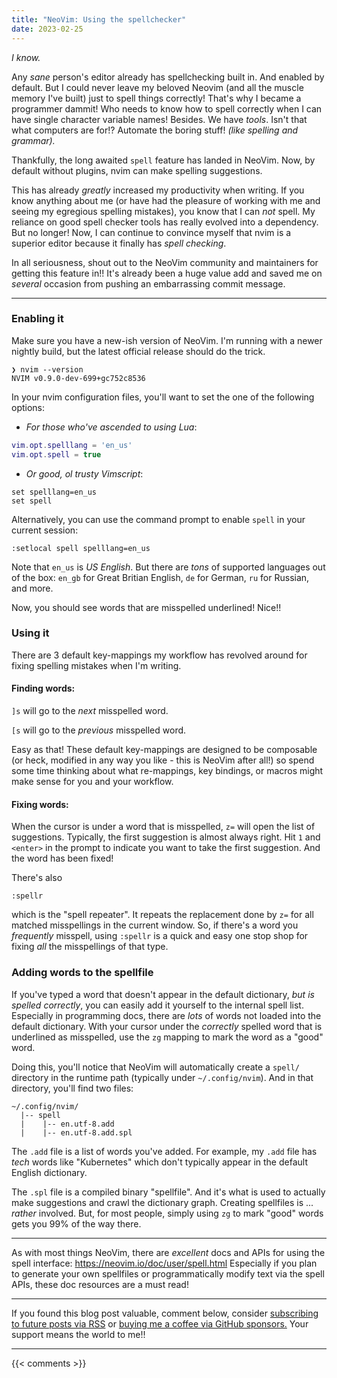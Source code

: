 ```yaml
---
title: "NeoVim: Using the spellchecker"
date: 2023-02-25
---
```


_I know._

Any _sane_ person's editor already has spellchecking built in.
And enabled by default.
But I could never leave my beloved Neovim
(and all the muscle memory I've built) just to spell things correctly!
That's why I became a programmer dammit! Who needs to know how to spell correctly
when I can have single character variable names!
Besides. We have _tools_. Isn't that what computers are for!?
Automate the boring stuff! _(like spelling and grammar)._

Thankfully, the long awaited `spell` feature has landed in NeoVim.
Now, by default without plugins, nvim can make spelling suggestions.

This has already _greatly_ increased my productivity when writing.
If you know anything about me (or have had the pleasure of working with me
and seeing my egregious spelling mistakes),
you know that I can _not_ spell.
My reliance on good spell checker tools has really evolved into a dependency.
But no longer! Now, I can continue to convince myself that nvim
is a superior editor because it finally has _spell checking_.

In all seriousness, shout out to the NeoVim community and maintainers
for getting this feature in!! It's already been a huge value add
and saved me on _several_ occasion from pushing an embarrassing commit message.

---

### Enabling it

Make sure you have a new-ish version of NeoVim.
I'm running with a newer nightly build, but the latest official release should do the trick.
```text
❯ nvim --version
NVIM v0.9.0-dev-699+gc752c8536
```

In your nvim configuration files, you'll want to set the one of the following options:

- _For those who've ascended to using Lua_:
```lua
vim.opt.spelllang = 'en_us'
vim.opt.spell = true
```

- _Or good, ol trusty Vimscript_:
```vim
set spelllang=en_us
set spell
```

Alternatively, you can use the command prompt to enable `spell` in your current session:
```text
:setlocal spell spelllang=en_us
```

Note that `en_us` is _US English_.
But there are _tons_ of supported languages out of the box:
`en_gb` for Great Britian English,
`de` for German, `ru` for Russian, and more.

Now, you should see words that are misspelled underlined! Nice!!

### Using it

There are 3 default key-mappings my workflow has revolved around
for fixing spelling mistakes when I'm writing.

#### Finding words:

`]s` will go to the _next_ misspelled word.

`[s` will go to the _previous_ misspelled word.

Easy as that! These default key-mappings are designed to be composable
(or heck, modified in any way you like - this is NeoVim after all!)
so spend some time thinking about what re-mappings, key bindings,
or macros might make sense for you and your workflow.

#### Fixing words:

When the cursor is under a word that is misspelled,
`z=` will open the list of suggestions.
Typically, the first suggestion is almost always right.
Hit `1` and `<enter>` in the prompt to indicate you want to take the first suggestion.
And the word has been fixed!

There's also
```
:spellr
```
which is the "spell repeater". It repeats the replacement done by `z=`
for all matched misspellings in the current window.
So, if there's a word you _frequently_ misspell, using `:spellr` is a quick and easy
one stop shop for fixing _all_ the misspellings of that type.

### Adding words to the spellfile

If you've typed a word that doesn't appear in the default dictionary,
_but is spelled correctly_, you can easily add it yourself to the internal spell list.
Especially in programming docs, there are _lots_ of words not loaded into the default dictionary.
With your cursor under the _correctly_ spelled word that is underlined as misspelled,
use the `zg` mapping to mark the word as a "good" word.

Doing this, you'll notice that NeoVim will automatically create a `spell/` directory
in the runtime path (typically under `~/.config/nvim`).
And in that directory, you'll find two files:

```text
~/.config/nvim/
  |-- spell
  |    |-- en.utf-8.add
  |    |-- en.utf-8.add.spl
```

The `.add` file is a list of words you've added.
For example, my `.add` file has _tech_ words like "Kubernetes"
which don't typically appear in the default English dictionary.

The `.spl` file is a compiled binary "spellfile".
And it's what is used to actually make suggestions and crawl the dictionary graph.
Creating spellfiles is ... _rather_ involved.
But, for most people, simply using `zg` to mark "good" words gets you 99% of the way there.

---

As with most things NeoVim,
there are _excellent_ docs and APIs for using the spell interface: https://neovim.io/doc/user/spell.html
Especially if you plan to generate your own spellfiles
or programmatically modify text via the spell APIs,
these doc resources are a must read!

---

If you found this blog post valuable, comment below,
consider [subscribing to future posts via RSS](https://johncodes.com/index.xml)
or [buying me a coffee via GitHub sponsors.](https://github.com/sponsors/jpmcb)
Your support means the world to me!!

---

{{< comments >}}
